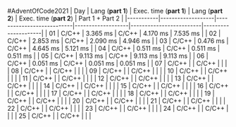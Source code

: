 #AdventOfCode2021
| Day       | Lang (**part 1**) | Exec. time (**part 1**)   | Lang (**part 2**) | Exec. time (**part 2**) |  Part 1 + Part 2    |
|-----------|-------------------|---------------------------|-------------------|-------------------------|---------------------|
| 01        | C/C++             | 3\.365 ms                 | C/C++             | 4\.170 ms               | 7\.535 ms           |
| 02        | C/C++             | 2\.853 ms                 | C/C++             | 2\.090 ms               | 4\.946 ms           |
| 03        | C/C++             | 0\.476 ms                 | C/C++             | 4\.645 ms               | 5\.121 ms           |
| 04        | C/C++             | 0\.511 ms                 | C/C++             | 0\.511 ms               | 0\.511 ms           |
| 05        | C/C++             | 9\.113 ms                 | C/C++             | 9\.113 ms               | 9\.113 ms           |
| 06        | C/C++             | 0\.051 ms                 | C/C++             | 0\.051 ms               | 0\.051 ms           |
| 07        | C/C++             |                           | C/C++             |                         |                     |
| 08        | C/C++             |                           | C/C++             |                         |                     |
| 09        | C/C++             |                           | C/C++             |                         |                     |
| 10        | C/C++             |                           | C/C++             |                         |                     |
| 11        | C/C++             |                           | C/C++             |                         |                     |
| 12        | C/C++             |                           | C/C++             |                         |                     |
| 13        | C/C++             |                           | C/C++             |                         |                     |
| 14        | C/C++             |                           | C/C++             |                         |                     |
| 15        | C/C++             |                           | C/C++             |                         |                     |
| 16        | C/C++             |                           | C/C++             |                         |                     |
| 17        | C/C++             |                           | C/C++             |                         |                     |
| 18        | C/C++             |                           | C/C++             |                         |                     |
| 19        | C/C++             |                           | C/C++             |                         |                     |
| 20        | C/C++             |                           | C/C++             |                         |                     |
| 21        | C/C++             |                           | C/C++             |                         |                     |
| 22        | C/C++             |                           | C/C++             |                         |                     |
| 23        | C/C++             |                           | C/C++             |                         |                     |
| 24        | C/C++             |                           | C/C++             |                         |                     |
| 25        | C/C++             |                           | C/C++             |                         |                     |